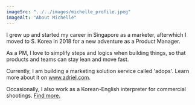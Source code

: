```yaml
---
imageSrc: "../../images/michelle_profile.jpeg"
imageAlt: "About Michelle"
---
```


I grew up and started my career in Singapore as a marketer, afterwhich I moved to S. Korea in 2018 for a new adventure as a Product Manager.

As a PM, I love to simplify steps and logics when building things, so that products and teams can stay lean and move fast.

Currently, I am building a marketing solution service called 'adops'. Learn more about it on www.adriel.com.

Occasionally, I also work as a Korean-English interpreter for commercial shootings. <a href="/interpreter">Find more.</a>

